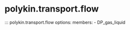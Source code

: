 # polykin.transport.flow

::: polykin.transport.flow
    options:
        members:
            - DP_gas_liquid
